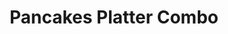 ---
title: "Pancakes Platter Combo"
price: "$10.00"
category: "Breakfast"
img: ""
desc: "Scrambled eggs, bacon, sausage links with two butter milk pancakes"
---